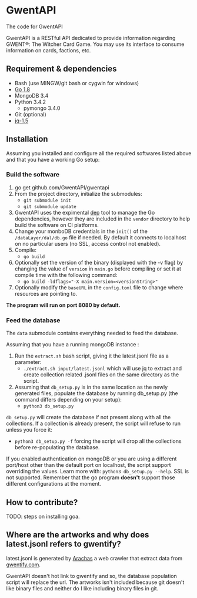 # GwentAPI
The code for GwentAPI

GwentAPI is a RESTful API dedicated to provide information regarding GWENT®: The Witcher Card Game. You may use its interface to consume information on cards, factions, etc.

## Requirement & dependencies

* Bash (use MINGW/git bash or cygwin for windows)
* [Go 1.8](https://golang.org/dl/)
* MongoDB 3.4
* Python 3.4.2
    * pymongo 3.4.0
* Git (optional)
* [jq-1.5](https://stedolan.github.io/jq/)

## Installation

Assuming you installed and configure all the required softwares listed above and that you have a working Go setup:

### Build the software
1. go get github.com/GwentAPI/gwentapi
2. From the project directory, initialize the submodules:
    * ``git submodule init``
    * ``git submodule update``
3. GwentAPI uses the expimental [dep](https://github.com/golang/dep) tool to manage the Go dependencies, however they are included in the ``vendor`` directory to help build the software on CI platforms.
4. Change your monboDB credentials in the ``init()`` of the ``/dataLayer/dal/db.go`` file if needed. By default it connects to localhost on no particular users (no SSL, access control not enabled).
5. Compile:
    * ``go build``
6. Optionally set the version of the binary (displayed with the -v flag) by changing the value of ``version`` in ``main.go`` before compiling or set it at compile time with the following command:
    * ``go build -ldflags="-X main.version=<versionString>" ``
7. Optionally modify the ``baseURL`` in the ``config.toml`` file to change where resources are pointing to.

**The program will run on port 8080 by default.**
    
### Feed the database

The ``data`` submodule contains everything needed to feed the database.

Assuming that you have a running mongoDB instance :

1. Run the ``extract.sh`` bash script, giving it the latest.jsonl file as a parameter:
    * ``./extract.sh input/latest.jsonl`` which will use jq to extract and create collection related .jsonl files on the same directory as the script.
2. Assuming that ``db_setup.py`` is in the same location as the newly generated files, populate the database by running db_setup.py (the command differs depending on your setup):
    * ``python3 db_setup.py``
    
``db_setup.py`` will create the database if not present along with all the collections. If a collection is already present, the script will refuse to run unless you force it:
* ``python3 db_setup.py -f`` forcing the script will drop all the collections before re-populating the database.

If you enabled authentication on mongoDB or you are using a different port/host other than the default port on localhost, the script support overriding the values. Learn more with:
``python3 db_setup.py --help``. SSL is not supported. Remember that the go program **doesn't** support those different configurations at the moment.


## How to contribute?

TODO: steps on installing goa.

## Where are the artworks and why does latest.jsonl refers to gwentify?

latest.jsonl is generated by [Arachas](https://github.com/GwentAPI/arachas) a web crawler that extract data from [gwentify.com](https://gwentify.com).

GwentAPI doesn't hot link to gwentify and so, the database population script will replace the url. The artworks isn't included because git doesn't like binary files and neither do I like including binary files in git.